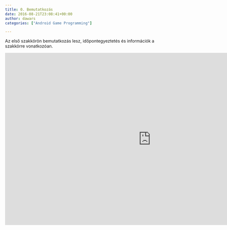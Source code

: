 ```yaml
---
title: 0. Bemutatkozás
date: 2016-08-21T23:08:41+00:00
author: dawars
categories: ["Android Game Programming"]

---
```

Az első szakkörön bemutatkozás lesz, időpontegyeztetés és információk a szakkörre vonatkozóan.

<div class="video-container"><iframe src="https://docs.google.com/presentation/d/e/2PACX-1vQf6nLs3ZHXAxfil1t-UNeSThAop3fuvXpLQNlu7U1n9ivdF38chZh7iYtQ7E-IEeJVTYdTG8At9vt1/embed?start=true&loop=true&delayms=3000" frameborder="0" width="960" height="569" allowfullscreen="true" mozallowfullscreen="true" webkitallowfullscreen="true"></iframe>
</div>